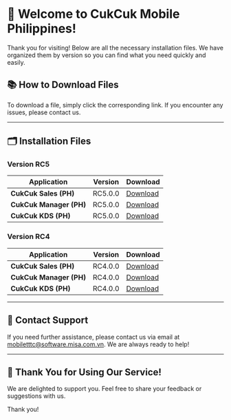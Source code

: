 # 🎉 **Welcome to CukCuk Mobile Philippines!**

Thank you for visiting! Below are all the necessary installation files. We have organized them by version so you can find what you need quickly and easily.

## 📚 **How to Download Files**
To download a file, simply click the corresponding link. If you encounter any issues, please contact us.

---

## 🗂️ **Installation Files**

### Version RC5

| Application | Version | Download |
|---|---|---|
| **CukCuk Sales (PH)** | RC5.0.0 | [Download](https://raw.githubusercontent.com/CukCuk-US/CukCuk-PH/main/RC5/Sales_RC5_0_0_0.apk) |
| **CukCuk Manager (PH)** | RC5.0.0 | [Download](https://raw.githubusercontent.com/CukCuk-US/CukCuk-PH/main/RC5/Manager_RC5_0_0_0.apk) |
| **CukCuk KDS (PH)** | RC5.0.0 | [Download](https://raw.githubusercontent.com/CukCuk-US/CukCuk-PH/main/RC5/KDS_RC5_0_0_0.apk) |

### Version RC4

| Application | Version | Download |
|---|---|---|
| **CukCuk Sales (PH)** | RC4.0.0 | [Download](https://raw.githubusercontent.com/CukCuk-US/CukCuk-PH/main/RC4/Sale_RC4_0_0_0.apk) |
| **CukCuk Manager (PH)** | RC4.0.0 | [Download](https://raw.githubusercontent.com/CukCuk-US/CukCuk-PH/main/RC4/Manager_RC4_0_0_0.apk) |
| **CukCuk KDS (PH)** | RC4.0.0 | [Download](https://raw.githubusercontent.com/CukCuk-US/CukCuk-PH/main/RC4/KDS_RC4_0_0_0.apk) |

---

## 📧 **Contact Support**

If you need further assistance, please contact us via email at [mobiletttc@software.misa.com.vn](mailto:mobiletttc@software.misa.com.vn). We are always ready to help!

---

## 🚀 **Thank You for Using Our Service!**
We are delighted to support you. Feel free to share your feedback or suggestions with us.

Thank you!
